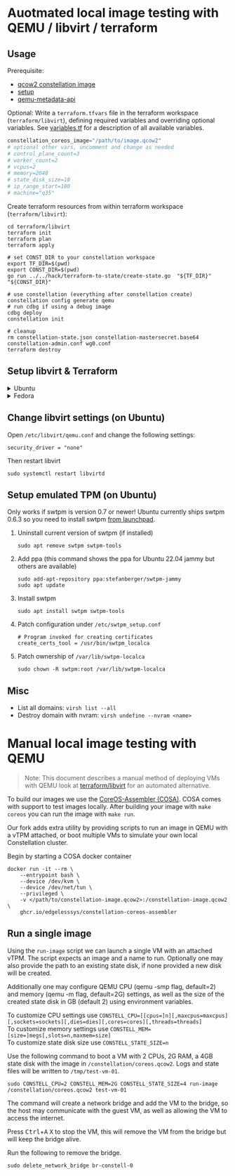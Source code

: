 # Auotmated local image testing with QEMU / libvirt / terraform

## Usage

Prerequisite:

- [qcow2 constellation image](/image/)
- [setup](#setup-libvirt--terraform)
- [qemu-metadata-api](/hack/qemu-metadata-api/README.md)

Optional: Write a `terraform.tfvars` file in the terraform workspace (`terraform/libvirt`), defining required variables and overriding optional variables.
See [variables.tf](./variables.tf) for a description of all available variables.
```tfvars
constellation_coreos_image="/path/to/image.qcow2"
# optional other vars, uncomment and change as needed
# control_plane_count=3
# worker_count=2
# vcpus=2
# memory=2048
# state_disk_size=10
# ip_range_start=100
# machine="q35"
```

Create terraform resources from within terraform workspace (`terraform/libvirt`):
```shell-session
cd terraform/libvirt
terraform init
terraform plan
terraform apply

# set CONST_DIR to your constellation workspace
export TF_DIR=$(pwd)
export CONST_DIR=$(pwd)
go run ../../hack/terraform-to-state/create-state.go  "${TF_DIR}" "${CONST_DIR}"

# use constellation (everything after constellation create)
constellation config generate qemu
# run cdbg if using a debug image
cdbg deploy
constellation init

# cleanup
rm constellation-state.json constellation-mastersecret.base64 constellation-admin.conf wg0.conf
terraform destroy
```

## Setup libvirt & Terraform

<details>
<summary>Ubuntu</summary>

[General reference](https://ubuntu.com/server/docs/virtualization-libvirt)
```shell-session
# Install Terraform
curl -fsSL https://apt.releases.hashicorp.com/gpg | sudo apt-key add -
sudo apt-add-repository "deb [arch=amd64] https://apt.releases.hashicorp.com $(lsb_release -cs) main"
sudo apt-get update && sudo apt-get install terraform
# install libvirt, KVM and tools
sudo apt install qemu-kvm libvirt-daemon-system xsltproc
sudo systemctl enable libvirtd
sudo usermod -a -G libvirt $USER
# reboot
```
</details>

<details>
<summary>Fedora</summary>

```shell-session
sudo dnf install -y dnf-plugins-core
sudo dnf config-manager --add-repo https://rpm.releases.hashicorp.com/fedora/hashicorp.repo
sudo dnf -y install terraform qemu-kvm libvirt-daemon-config-network libvirt-daemon-kvm xsltproc
sudo usermod -a -G libvirt $USER
# reboot
```
</details>

## Change libvirt settings (on Ubuntu)
Open `/etc/libvirt/qemu.conf` and change the following settings:

```
security_driver = "none"
```
Then restart libvirt

```shell-session
sudo systemctl restart libvirtd
```

## Setup emulated TPM (on Ubuntu)
Only works if swtpm is version 0.7 or newer!
Ubuntu currently ships swtpm 0.6.3 so you need to install swtpm [from launchpad](https://launchpad.net/~stefanberger/+archive/ubuntu/swtpm-jammy/).

1. Uninstall current version of swtpm (if installed)
	```
	sudo apt remove swtpm swtpm-tools
	```
2. Add ppa (this command shows the ppa for Ubuntu 22.04 jammy but others are available)
	```
	sudo add-apt-repository ppa:stefanberger/swtpm-jammy
	sudo apt update
	```
3. Install swtpm
	```
	sudo apt install swtpm swtpm-tools
	```
4. Patch configuration under `/etc/swtpm_setup.conf`
	```
	# Program invoked for creating certificates
	create_certs_tool = /usr/bin/swtpm_localca
	```
5. Patch ownership of `/var/lib/swtpm-localca`
   ```shell-session
   sudo chown -R swtpm:root /var/lib/swtpm-localca
   ```

## Misc

- List all domains: `virsh list --all`
- Destroy domain with nvram: `virsh undefine --nvram <name>`

# Manual local image testing with QEMU

> Note: This document describes a manual method of deploying VMs with QEMU look at [terraform/libvirt](/terraform/libvirt) for an automated alternative.

To build our images we use the [CoreOS-Assembler (COSA)](https://github.com/edgelesssys/constellation-coreos-assembler).
COSA comes with support to test images locally. After building your image with `make coreos` you can run the image with `make run`.

Our fork adds extra utility by providing scripts to run an image in QEMU with a vTPM attached, or boot multiple VMs to simulate your own local Constellation cluster.

Begin by starting a COSA docker container

```shell
docker run -it --rm \
    --entrypoint bash \
    --device /dev/kvm \
    --device /dev/net/tun \
    --privileged \
    -v </path/to/constellation-image.qcow2>:/constellation-image.qcow2 \
    ghcr.io/edgelesssys/constellation-coreos-assembler
```

## Run a single image

Using the `run-image` script we can launch a single VM with an attached vTPM.
The script expects an image and a name to run. Optionally one may also provide the path to an existing state disk, if none provided a new disk will be created.

Additionally one may configure QEMU CPU (qemu -smp flag, default=2) and memory (qemu -m flag, default=2G) settings, as well as the size of the created state disk in GB (default 2) using environment variables.

To customize CPU settings use `CONSTELL_CPU=[[cpus=]n][,maxcpus=maxcpus][,sockets=sockets][,dies=dies][,cores=cores][,threads=threads]` \
To customize memory settings use `CONSTELL_MEM=[size=]megs[,slots=n,maxmem=size]` \
To customize state disk size use `CONSTELL_STATE_SIZE=n`

Use the following command to boot a VM with 2 CPUs, 2G RAM, a 4GB state disk with the image in `/constellation/coreos.qcow2`.
Logs and state files will be written to `/tmp/test-vm-01`.

```shell
sudo CONSTELL_CPU=2 CONSTELL_MEM=2G CONSTELL_STATE_SIZE=4 run-image /constellation/coreos.qcow2 test-vm-01
```

The command will create a network bridge and add the VM to the bridge, so the host may communicate with the guest VM, as well as allowing the VM to access the internet.

Press <kbd>Ctrl</kbd>+<kbd>A</kbd> <kbd>X</kbd> to stop the VM, this will remove the VM from the bridge but will keep the bridge alive.

Run the following to remove the bridge.

```shell
sudo delete_network_bridge br-constell-0
```
